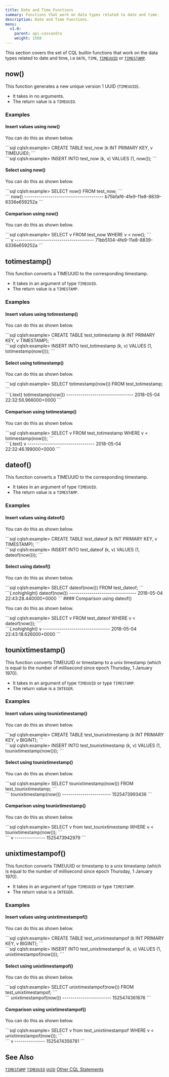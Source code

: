 ```yaml
---
title: Date and Time Functions
summary: Functions that work on data types related to date and time.
description: Date and Time Functions.
menu:
  v1.0:
    parent: api-cassandra
    weight: 1560
---
```


This section covers the set of CQL builtin functions that work on the data types related to
date and time, i.e `DATE`, `TIME`, [`TIMEUUID`](../type_uuid) or [`TIMESTAMP`](../type_timestamp).

## now()

This function generates a new unique version 1 UUID (`TIMEUUID`).

- It takes in no arguments.
- The return value is a `TIMEUUID`.

### Examples

#### Insert values using now()

You can do this as shown below.
<div class='copy separator-gt'>
```sql
cqlsh:example> CREATE TABLE test_now (k INT PRIMARY KEY, v TIMEUUID);
```
</div>
<div class='copy separator-gt'>
```sql
cqlsh:example> INSERT INTO test_now (k, v) VALUES (1, now());
```
</div>

#### Select using now()

You can do this as shown below.
<div class='copy separator-gt'>
```sql
cqlsh:example> SELECT now() FROM test_now;
```
</div>
```
 now()
---------------------------------------
 b75bfaf6-4fe9-11e8-8839-6336e659252a
```

#### Comparison using now()

You can do this as shown below.
<div class='copy separator-gt'>
```sql
cqlsh:example> SELECT v FROM test_now WHERE v < now();
```
</div>
```
 v
---------------------------------------
 71bb5104-4fe9-11e8-8839-6336e659252a
```

## totimestamp()

This function converts a TIMEUUID to the corresponding timestamp.

- It takes in an argument of type `TIMEUUID`. 
- The return value is a `TIMESTAMP`.

### Examples

#### Insert values using totimestamp()

You can do this as shown below.
<div class='copy separator-gt'>
```sql
cqlsh:example> CREATE TABLE test_totimestamp (k INT PRIMARY KEY, v TIMESTAMP);
```
</div>
<div class='copy separator-gt'>
```sql
cqlsh:example> INSERT INTO test_totimestamp (k, v) VALUES (1, totimestamp(now()));
```
</div>

#### Select using totimestamp()

You can do this as shown below.
<div class='copy separator-gt'>
```sql
cqlsh:example> SELECT totimestamp(now()) FROM test_totimestamp;
```
</div>
```{.text}
 totimestamp(now())
---------------------------------
 2018-05-04 22:32:56.966000+0000
```

#### Comparison using totimestamp()

You can do this as shown below.
<div class='copy separator-gt'>
```sql
cqlsh:example> SELECT v FROM test_totimestamp WHERE v < totimestamp(now());
```
</div>
```{.text}
 v
---------------------------------
 2018-05-04 22:32:46.199000+0000
```

## dateof()

This function converts a TIMEUUID to the corresponding timestamp.

- It takes in an argument of type `TIMEUUID`. 
- The return value is a `TIMESTAMP`.

### Examples

#### Insert values using dateof()

You can do this as shown below.
<div class='copy separator-gt'>
```sql
cqlsh:example> CREATE TABLE test_dateof (k INT PRIMARY KEY, v TIMESTAMP);
```
</div>
<div class='copy separator-gt'>
```sql
cqlsh:example> INSERT INTO test_dateof (k, v) VALUES (1, dateof(now()));
```
</div>

#### Select using dateof()

You can do this as shown below.
<div class='copy separator-gt'>
```sql
cqlsh:example> SELECT dateof(now()) FROM test_dateof;
```
</div>
```{.nohighlight}
 dateof(now())
---------------------------------
 2018-05-04 22:43:28.440000+0000
```
#### Comparison using dateof()

You can do this as shown below.
<div class='copy separator-gt'>
```sql
cqlsh:example> SELECT v FROM test_dateof WHERE v < dateof(now());
```
</div>
```{.nohighlight}
 v
---------------------------------
 2018-05-04 22:43:18.626000+0000
```

## tounixtimestamp()

This function converts TIMEUUID or timestamp to a unix timestamp (which is
equal to the number of millisecond since epoch Thursday, 1 January 1970). 

- It takes in an argument of type `TIMEUUID` or type `TIMESTAMP`.
- The return value is a `INTEGER`.

### Examples

#### Insert values using tounixtimestamp()

You can do this as shown below.
<div class='copy separator-gt'>
```sql
cqlsh:example> CREATE TABLE test_tounixtimestamp (k INT PRIMARY KEY, v BIGINT);
```
</div>
<div class='copy separator-gt'>
```sql
cqlsh:example> INSERT INTO test_tounixtimestamp (k, v) VALUES (1, tounixtimestamp(now()));
```
</div>

#### Select using tounixtimestamp()

You can do this as shown below.
<div class='copy separator-gt'>
```sql
cqlsh:example> SELECT tounixtimestamp(now()) FROM test_tounixtimestamp;
```
</div>
```
 tounixtimestamp(now())
------------------------
          1525473993436
```

#### Comparison using tounixtimestamp()

You can do this as shown below.
<div class='copy separator-gt'>
```sql
cqlsh:example> SELECT v from test_tounixtimestamp WHERE v < tounixtimestamp(now());
```
</div>
```
 v
---------------
 1525473942979
```

## unixtimestampof()

This function converts TIMEUUID or timestamp to a unix timestamp (which is
equal to the number of millisecond since epoch Thursday, 1 January 1970). 

- It takes in an argument of type `TIMEUUID` or type `TIMESTAMP`.
- The return value is a `INTEGER`.

### Examples

#### Insert values using unixtimestampof()

You can do this as shown below.
<div class='copy separator-gt'>
```sql
cqlsh:example> CREATE TABLE test_unixtimestampof (k INT PRIMARY KEY, v BIGINT);
```
</div>
<div class='copy separator-gt'>
```sql
cqlsh:example> INSERT INTO test_unixtimestampof (k, v) VALUES (1, unixtimestampof(now()));
```
</div>

#### Select using unixtimestampof()

You can do this as shown below.
<div class='copy separator-gt'>
```sql
cqlsh:example> SELECT unixtimestampof(now()) FROM test_unixtimestampof;
```
</div>
```
 unixtimestampof(now())
------------------------
          1525474361676
```

#### Comparison using unixtimestampof()

You can do this as shown below.
<div class='copy separator-gt'>
```sql
cqlsh:example> SELECT v from test_unixtimestampof WHERE v < unixtimestampof(now());
```
</div>
```
 v
---------------
 1525474356781
```

## See Also

[`TIMESTAMP`](../type_timestamp)
[`TIMEUUID`](../type_uuid)
[`UUID`](../type_uuid)
[Other CQL Statements](..)
